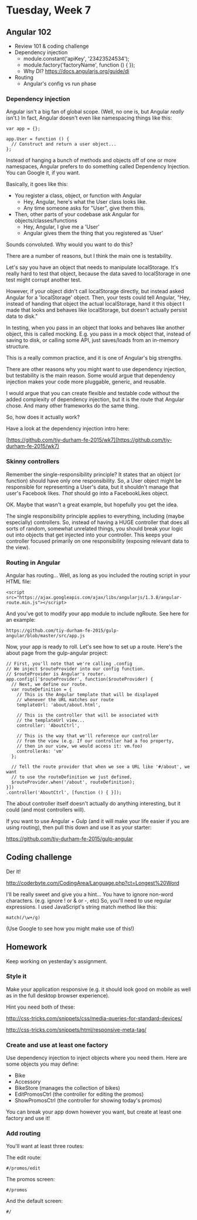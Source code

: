 # Tuesday, Week 7

## Angular 102

- Review 101 & coding challenge
- Dependency injection
  - module.constant('apiKey', '23423524534');
  - module.factory('factoryName', function () { });
  - Why DI? https://docs.angularjs.org/guide/di
- Routing
  - Angular's config vs run phase

### Dependency injection

Angular isn't a big fan of global scope. (Well, no one is, but Angular *really*
  isn't.) In fact, Angular doesn't even like namespacing things like this:

    var app = {};

    app.User = function () {
      // Construct and return a user object...
    };

Instead of hanging a bunch of methods and objects off of one or more
namespaces, Angular prefers to do something called Dependency Injection. You
can Google it, if you want.

Basically, it goes like this:

- You register a class, object, or function with Angular
  - Hey, Angular, here's what the User class looks like.
  - Any time someone asks for "User", give them this.
- Then, other parts of your codebase ask Angular for objects/classes/functions
  - Hey, Angular, I give me a 'User'
  - Angular gives them the thing that you registered as 'User'

Sounds convoluted. Why would you want to do this?

There are a number of reasons, but I think the main one is testability.

Let's say you have an object that needs to manipulate localStorage. It's
really hard to test that object, because the data saved to localStorage in
one test might corrupt another test.

However, if your object didn't call localStorage directly, but instead asked
Angular for a 'localStorage' object. Then, your tests could tell Angular, "Hey,
instead of handing that object the actual localStorage, hand it this object
I made that looks and behaves like localStorage, but doesn't actually persist
data to disk."

In testing, when you pass in an object that looks and behaves like another
object, this is called mocking. E.g. you pass in a mock object that, instead
of saving to disk, or calling some API, just saves/loads from an in-memory
structure.

This is a really common practice, and it is one of Angular's big strengths.

There are other reasons why you might want to use dependency injection, but
testability is the main reason. Some would argue that dependency injection
makes your code more pluggable, generic, and reusable.

I would argue that you can create flexible and testable code without the added
complexity of dependency injection, but it is the route that Angular chose. And
many other frameworks do the same thing.

So, how does it actually work?

Have a look at the dependency injection intro here:

[https://github.com/tiy-durham-fe-2015/wk7](https://github.com/tiy-durham-fe-2015/wk7)

### Skinny controllers

Remember the single-responsibility principle? It states that an object (or
  function) should have only one responsibility. So, a User object might
  be responsible for representing a User's data, but it shouldn't manage
  that user's Facebook likes. *That* should go into a FacebookLikes object.

OK. Maybe that wasn't a great example, but hopefully you get the idea.

The single responsibility principle applies to everything, including (maybe
  especially) controllers. So, instead of having a HUGE controller that does
  all sorts of random, somewhat unrelated things, you should break your logic
  out into objects that get injected into your controller. This keeps your
  controller focused primarily on one responsibility (exposing relevant
    data to the view).

### Routing in Angular

Angular has routing... Well, as long as you included the routing script in
your HTML file:

    <script src="https://ajax.googleapis.com/ajax/libs/angularjs/1.3.8/angular-route.min.js"></script>

And you've got to modify your app module to include ngRoute. See here for
an example:

    https://github.com/tiy-durham-fe-2015/gulp-angular/blob/master/src/app.js

Now, your app is ready to roll. Let's see how to set up a route. Here's the
about page from the gulp-angular project:

    // First, you'll note that we're calling .config
    // We inject $routeProvider into our config function.
    // $routeProvider is Angular's router.
    app.config(['$routeProvider', function($routeProvider) {
      // Next, we define our route.
      var routeDefinition = {
        // This is the Angular template that will be displayed
        // whenever the URL matches our route
        templateUrl: 'about/about.html',

        // This is the controller that will be associated with
        // the templateUrl view...
        controller: 'AboutCtrl',

        // This is the way that we'll reference our controller
        // from the view (e.g. If our controller had a foo property,
        // then in our view, we would access it: vm.foo)
        controllerAs: 'vm'
      };

      // Tell the route provider that when we see a URL like '#/about', we want
      // to use the routeDefinition we just defined.
      $routeProvider.when('/about', routeDefinition);
    }])
    .controller('AboutCtrl', [function () { }]);

The about controller itself doesn't actually do anything interesting, but it
could (and most controllers will).

If you want to use Angular + Gulp (and it will make your life easier if you
  are using routing), then pull this down and use it as your starter:

https://github.com/tiy-durham-fe-2015/gulp-angular

## Coding challenge

Der it!

http://coderbyte.com/CodingArea/Language.php?ct=Longest%20Word

I'll be really sweet and give you a hint... You have to ignore non-word
characters. (e.g. ignore ! or & or -, etc) So, you'll need to use regular
expressions. I used JavaScript's string match method like this:

    match(/\w+/g)

(Use Google to see how you might make use of this!)

## Homework

Keep working on yesterday's assignment.

### Style it

Make your application responsive (e.g. it should look good on mobile as well
  as in the full desktop browser experience).

Hint you need both of these:

http://css-tricks.com/snippets/css/media-queries-for-standard-devices/

http://css-tricks.com/snippets/html/responsive-meta-tag/

### Create and use at least one factory

Use dependency injection to inject objects where you need them. Here are some
objects you may define:

- Bike
- Accessory
- BikeStore (manages the collection of bikes)
- EditPromosCtrl (the controller for editing the promos)
- ShowPromosCtrl (the controller for showing today's promos)

You can break your app down however you want, but create at least one factory
and use it!

### Add routing

You'll want at least three routes:

The edit route:

    #/promos/edit

The promos screen:

    #/promos

And the default screen:

    #/
